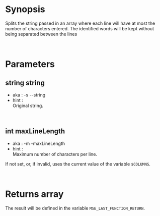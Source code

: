 # Synopsis

Splits the string passed in an array where each line will have at most the 
number of characters entered.
The identified words will be kept without being separated between the lines



&nbsp;

# Parameters

## string string

- aka       : -s --string
- hint      :  
  Original string.

&nbsp;


## int maxLineLength

- aka       : -m -maxLineLength
- hint      :  
  Maximum number of characters per line.

If not set, or, if invalid, uses the current value of the variable `$COLUMNS`.

&nbsp;



# Returns array

The result will be defined in the variable `MSE_LAST_FUNCTION_RETURN`.